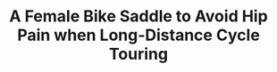 ---
layout: community
category: community
title: "A Female Bike Saddle to Avoid Hip Pain when Long-Distance Cycle Touring"
description: "My dearest bikers & travellers, what bike seat you have? Female here 😁 I noticed some hips issues lately with my wide, soft padded seat... it gave me thousands of kilometers of behind - pain free ri"
isTopLevel: false
isSingleLevel: false
isArticle: false
datePublished: 2022-06-14 11:37:00 +0300
dateModified: 2022-06-14 11:37:00 +0300
published: false
---
